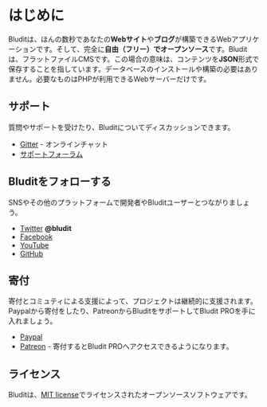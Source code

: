 # はじめに
<!-- position: 1 -->

Bluditは、ほんの数秒であなたの**Webサイト**や**ブログ**が構築できるWebアプリケーションです。そして、完全に**自由（フリー）でオープンソース**です。Bluditは、フラットファイルCMSです。この場合の意味は、コンテンツを**JSON**形式で保存することを指しています。データベースのインストールや構築の必要はありません。必要なものはPHPが利用できるWebサーバーだけです。

<h2 id="support">サポート</h2>

質問やサポートを受けたり、Bluditについてディスカッションできます。

* [Gitter](https://gitter.im/bludit/support) - オンラインチャット
* [サポートフォーラム](https://forum.bludit.org)

<h2 id="follow-bludit">Bluditをフォローする</h2>

SNSやその他のプラットフォームで開発者やBluditユーザーとつながりましょう。

* [Twitter](https://twitter.com/bludit) **@bludit**
* [Facebook](https://www.facebook.com/bluditcms)
* [YouTube](https://www.youtube.com/c/Bluditcms)
* [GitHub](https://github.com/bludit/bludit)

<h2 id="donations">寄付</h2>

寄付とコミュティによる支援によって、プロジェクトは継続的に支援されます。Paypalから寄付をしたり、PatreonからBluditをサポートしてBludit PROを手に入れましょう。

* [Paypal](https://www.paypal.me/bluditpro/5)
* [Patreon](https://www.patreon.com/bludit) - 寄付するとBludit PROへアクセスできるようになります。

<h2 id="license">ライセンス</h2>

Bluditは、[MIT license](https://tldrlegal.com/license/mit-license)でライセンスされたオープンソースソフトウェアです。
